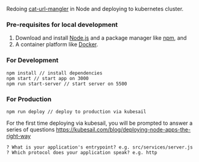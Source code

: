 Redoing [cat-url-mangler](https://github.com/loopDelicious/cat-url-mangler) in Node and deploying to kubernetes cluster.

### Pre-requisites for local development
1. Download and install [Node.js](https://nodejs.org/en/) and a package manager like [npm](https://www.npmjs.com/), and
1. A container platform like [Docker](https://www.docker.com/get-started).

### For Development

    npm install // install dependencies
    npm start // start app on 3000
    npm run start-server // start server on 5500

### For Production

    npm run deploy // deploy to production via kubesail

For the first time deploying via kubesail, you will be prompted to answer a series of questions https://kubesail.com/blog/deploying-node-apps-the-right-way 
    
    ? What is your application's entrypoint? e.g. src/services/server.js
    ? Which protocol does your application speak? e.g. http

